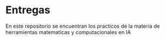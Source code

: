 # Entregas
En este repositorio se encuentran los practicos de la materia de herramientas matematicas y computacionales en IA
